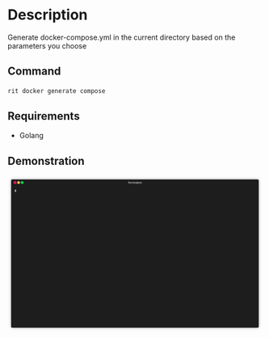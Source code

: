 <!-- markdownlint-disable-file MD013 -->
<!-- markdownlint-disable-file MD033 -->

# Description

Generate docker-compose.yml in the current directory based on the parameters you choose

## Command

```bash
rit docker generate compose
```

## Requirements

- Golang

## Demonstration

<img src="https://github.com/ZupIT/ritchie-formulas/raw/master/docker/generate/compose/demo.gif">
